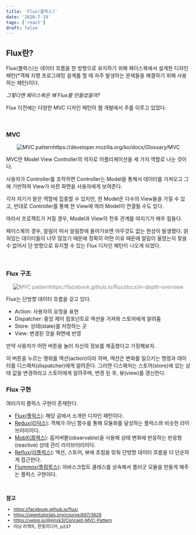 ```yaml
---
title: 'Flux(플럭스)'
date: '2020-7-19'
tags: ['react']
draft: false
---
```


## Flux란?

Flux(플럭스)는 데이터 흐름을 한 방향으로 유지하기 위해 페이스북에서 설계한 디자인 패턴<span style="font-size: 14px">(\*객체 지향 프로그래밍 설계를 할 때 자주 발생하는 문제들을 해결하기 위해 사용하는 패턴)</span>이다.

_그렇다면 페이스북은 왜 Flux를 만들었을까?_

Flux 이전에는 다양한 MVC 디자인 패턴이 웹 개발에서 주를 이루고 있었다.

<br />

### MVC

<p style="text-align: center;font-size: 14px"><img src="https://mdn.mozillademos.org/files/16042/model-view-controller-light-blue.png" alt="MVC pattern"/>https://developer.mozilla.org/ko/docs/Glossary/MVC</p>

MVC란 Model View Controller의 약자로 어플리케이션을 세 가지 역할로 나눈 것이다.

사용자가 Controller를 조작하면 Controller는 Model을 통해서 데이터를 가져오고 그에 기반하여 View가 바뀐 화면을 사용자에게 보여준다.

각자 자기가 맡은 역할에 집중할 수 있지만, 한 Model은 다수의 View들을 가질 수 있고, 반대로 Controller를 통해 한 View에 여러 Model이 연결될 수도 있다.

따라서 프로젝트가 커질 경우, Model과 View의 전후 관계를 따지기가 매우 힘들다.

페이스북의 경우, 알림이 떠서 알림창에 들어가보면 아무것도 없는 현상이 발생했다. 얽혀있는 데이터들이 너무 많았기 때문에 정확히 어떤 이유 때문에 알림이 울렸는지 찾을 수 없어서 단 방향으로 유지할 수 있는 Flux 디자인 패턴이 나오게 되었다.

<br />

### Flux 구조

<p style="text-align: center;font-size: 14px; color: gray"><img src="https://facebook.github.io/flux/img/overview/flux-simple-f8-diagram-with-client-action-1300w.png" alt="MVC pattern"/>https://facebook.github.io/flux/docs/in-depth-overview</p>

Flux는 단방향 데이터 흐름을 갖고 있다.

- Action: 사용자의 요청을 표현
- Dispatcher: 중앙 제어 컴포넌트로 액션을 가져와 스토어에게 알려줌
- Store: 상태(state)를 저장하는 곳
- View: 변경된 것을 화면에 반영

만약 사용자가 어떤 버튼을 눌러 자신의 정보를 제출했다고 가정해보자.

이 버튼을 누르는 행위를 액션(action)이라 하며, 액션은 변화를 일으키는 명령과 데이터를 디스패처(dispatcher)에게 알려준다. 그러면 디스패처는 스토어(store)에 있는 상태 값을 변경하라고 스토어에게 알려주며, 변경 된 후, 뷰(view)를 갱신한다.

### Flux 구현

여러가지 플럭스 구현이 존재한다.

- [Flux(플럭스)](https://github.com/facebook/flux): 해당 글에서 소개한 디자인 패턴이다.
- [Redux(리덕스)](https://redux.js.org/): 객체가 아닌 함수를 통해 모듈화를 달성하는 플럭스와 비슷한 라이브러리이다.
- [MobX(몹엑스)](https://mobx.js.org/README.html): 옵저버블(observable)을 사용해 상태 변화에 반응하는 반응형(reactive) 상태 관리 라이브러리이다.
- [Reflux(리플럭스)](https://github.com/reflux/refluxjs): 액션, 스토어, 뷰에 초점을 맞춰 단방향 데이터 흐름을 더 단순하게 접근한다.
- [Flummox(플럼목스)](https://github.com/acdlite/flummox): 자바스크립트 클래스를 상속해서 플러긋 모듈을 만들게 해주는 플럭스 구현이다.

<br />

**참고**

<div style="font-size: 12px;">

- https://facebook.github.io/flux/
- https://opentutorials.org/course/697/3828
- https://velog.io/@ljinsk3/Concept-MVC-Pattern
- 러닝 리액트, 한빛미디어, p237

</div>

